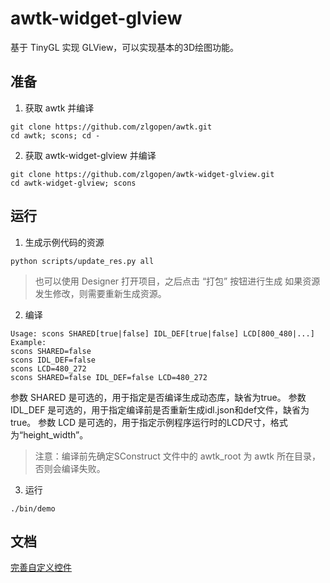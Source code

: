 # awtk-widget-glview

基于 TinyGL 实现 GLView，可以实现基本的3D绘图功能。

## 准备

1. 获取 awtk 并编译

```
git clone https://github.com/zlgopen/awtk.git
cd awtk; scons; cd -
```

2. 获取 awtk-widget-glview 并编译
```
git clone https://github.com/zlgopen/awtk-widget-glview.git
cd awtk-widget-glview; scons
```

## 运行

1. 生成示例代码的资源

```
python scripts/update_res.py all
```
> 也可以使用 Designer 打开项目，之后点击 “打包” 按钮进行生成
> 如果资源发生修改，则需要重新生成资源。


2. 编译

```
Usage: scons SHARED[true|false] IDL_DEF[true|false] LCD[800_480|...]
Example:
scons SHARED=false
scons IDL_DEF=false
scons LCD=480_272
scons SHARED=false IDL_DEF=false LCD=480_272
```
参数 SHARED 是可选的，用于指定是否编译生成动态库，缺省为true。
参数 IDL_DEF 是可选的，用于指定编译前是否重新生成idl.json和def文件，缺省为true。
参数 LCD 是可选的，用于指定示例程序运行时的LCD尺寸，格式为“height_width”。
> 注意：编译前先确定SConstruct 文件中的 awtk_root 为 awtk 所在目录，否则会编译失败。

3. 运行

```
./bin/demo
```

## 文档

[完善自定义控件](https://github.com/zlgopen/awtk-widget-generator/blob/master/docs/improve_generated_widget.md)
